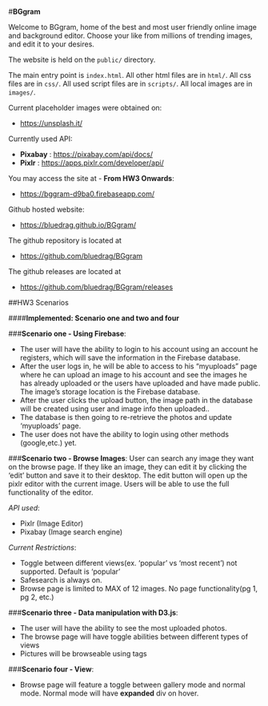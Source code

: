 #__BGgram__

Welcome to BGgram, home of the best and most user friendly online image
and background editor. Choose your like from millions of trending images, 
and edit it to your desires.

The website is held on the `public/` directory.

The main entry point is `index.html`.
All other html files are in `html/`.
All css files are in `css/`.
All used script files are in `scripts/`.
All local images are in `images/`.

Current placeholder images were obtained on:
* https://unsplash.it/

Currently used API:
* __Pixabay__ : https://pixabay.com/api/docs/
* __Pixlr__ : https://apps.pixlr.com/developer/api/

You may access the site at - __From HW3 Onwards__:
* https://bggram-d9ba0.firebaseapp.com/

Github hosted website:
* https://bluedrag.github.io/BGgram/

The github repository is located at
* https://github.com/bluedrag/BGgram

The github releases are located at
* https://github.com/bluedrag/BGgram/releases


##HW3 Scenarios

####__Implemented: Scenario one and two and four__

###__Scenario one - Using Firebase__: 
* The user will have the ability to login to his account using an account he registers, which will save the information in the Firebase database.
* After the user logs in, he will be able to access to his “myuploads” page where he can upload an image to his account and see the images he has already uploaded or the users have uploaded and have made public. The image’s storage location is the Firebase database.
* After the user clicks the upload button, the image path in the database will be created using user and image info then uploaded..
* The database is then going to re-retrieve the photos and update ‘myuploads’ page.
* The user does not have the ability to login using other methods (google,etc.) yet.

###__Scenario two - Browse Images__:
User can search any image they want on the browse page. If they like an image, they can edit it by clicking the ‘edit’ button and save it to their desktop. The edit button will open up the pixlr editor with the current image. Users will be able to use the full functionality of the editor.

*API used*:
* Pixlr (Image Editor)
* Pixabay (Image search engine)

*Current Restrictions*:
* Toggle between different views(ex. ‘popular’ vs ‘most recent’) not supported. Default is ‘popular’
* Safesearch is always on.
* Browse page is limited to MAX of 12 images. No page functionality(pg 1, pg 2, etc.)


###__Scenario three - Data manipulation with D3.js__:
* The user will have the ability to see the most uploaded photos.
* The browse page will have toggle abilities between different types of views
* Pictures will be browseable using tags

###__Scenario four - View__:
* Browse page will feature a toggle between gallery mode and normal mode. Normal mode will have __expanded__ div on hover.


